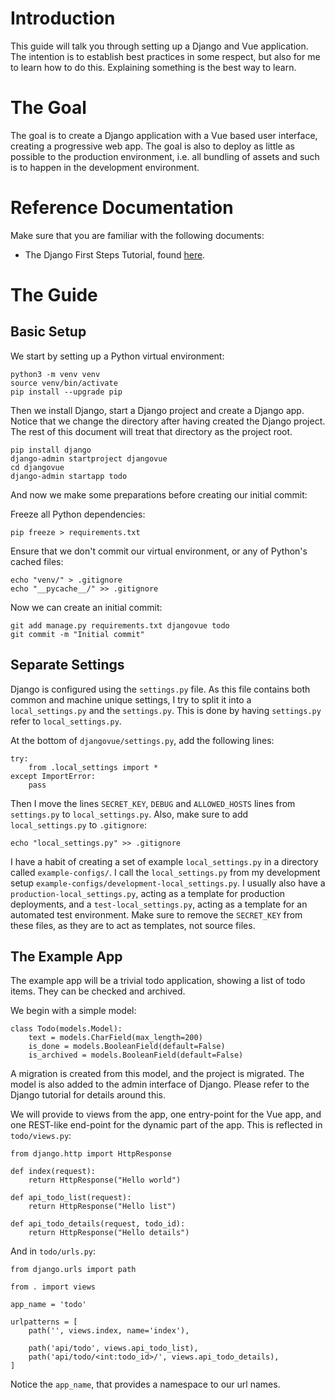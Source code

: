 # Introduction

This guide will talk you through setting up a Django and Vue application. The intention is to establish best practices in some respect, but also for me to learn how to do this. Explaining something is the best way to learn.

# The Goal

The goal is to create a Django application with a Vue based user interface, creating a progressive web app. The goal is also to deploy as little as possible to the production environment, i.e. all bundling of assets and such is to happen in the development environment.

# Reference Documentation

Make sure that you are familiar with the following documents:

* The Django First Steps Tutorial, found [here](https://docs.djangoproject.com/en/3.1/).

# The Guide

## Basic Setup

We start by setting up a Python virtual environment:

```
python3 -m venv venv
source venv/bin/activate
pip install --upgrade pip
```

Then we install Django, start a Django project and create a Django app. Notice that we change the directory after having created the Django project. The rest of this document will treat that directory as the project root.

```
pip install django
django-admin startproject djangovue
cd djangovue
django-admin startapp todo
```

And now we make some preparations before creating our initial commit:

Freeze all Python dependencies:

```
pip freeze > requirements.txt
```

Ensure that we don't commit our virtual environment, or any of Python's cached files:

```
echo "venv/" > .gitignore
echo "__pycache__/" >> .gitignore
```

Now we can create an initial commit:

```
git add manage.py requirements.txt djangovue todo
git commit -m "Initial commit"
```

## Separate Settings

Django is configured using the `settings.py` file. As this file contains both common and machine unique settings, I try to split it into a `local_settings.py` and the `settings.py`. This is done by having `settings.py` refer to `local_settings.py`.

At the bottom of `djangovue/settings.py`, add the following lines:

```
try:
    from .local_settings import *
except ImportError:
    pass
```

Then I move the lines `SECRET_KEY`, `DEBUG` and `ALLOWED_HOSTS` lines from `settings.py` to `local_settings.py`. Also, make sure to add `local_settings.py` to `.gitignore`:

```
echo "local_settings.py" >> .gitignore
```

I have a habit of creating a set of example `local_settings.py` in a directory called `example-configs/`. I call the `local_settings.py` from my development setup `example-configs/development-local_settings.py`. I usually also have a `production-local_settings.py`, acting as a template for production deployments, and a `test-local_settings.py`, acting as a template for an automated test environment. Make sure to remove the `SECRET_KEY` from these files, as they are to act as templates, not source files.

## The Example App

The example app will be a trivial todo application, showing a list of todo items. They can be checked and archived.

We begin with a simple model:

```
class Todo(models.Model):
    text = models.CharField(max_length=200)
    is_done = models.BooleanField(default=False)
    is_archived = models.BooleanField(default=False)
```

A migration is created from this model, and the project is migrated. The model is also added to the admin interface of Django. Please refer to the Django tutorial for details around this.

We will provide to views from the app, one entry-point for the Vue app, and one REST-like end-point for the dynamic part of the app. This is reflected in `todo/views.py`:

```
from django.http import HttpResponse

def index(request):
    return HttpResponse("Hello world")

def api_todo_list(request):
    return HttpResponse("Hello list")

def api_todo_details(request, todo_id):
    return HttpResponse("Hello details")
```

And in `todo/urls.py`:

```
from django.urls import path

from . import views

app_name = 'todo'

urlpatterns = [
    path('', views.index, name='index'),
    
    path('api/todo', views.api_todo_list),
    path('api/todo/<int:todo_id>/', views.api_todo_details),
]
```

Notice the `app_name`, that provides a namespace to our url names.
